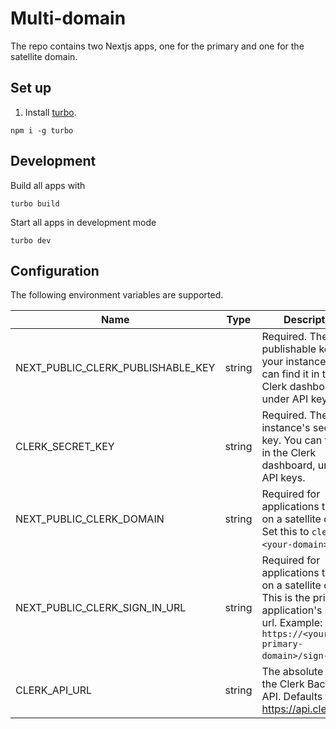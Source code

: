 # Multi-domain

The repo contains two Nextjs apps, one for the primary and one for the satellite domain.

## Set up

1. Install [turbo](https://turbo.build/).

```
npm i -g turbo
```

## Development

Build all apps with

```
turbo build
```

Start all apps in development mode

```
turbo dev
```

## Configuration

The following environment variables are supported.

Name | Type | Description
-----|------|-------------
NEXT_PUBLIC_CLERK_PUBLISHABLE_KEY | string | Required. The publishable key for your instance. You can find it in the Clerk dashboard, under API keys.
CLERK_SECRET_KEY | string | Required. The instance's secret key. You can find it in the Clerk dashboard, under API keys.
NEXT_PUBLIC_CLERK_DOMAIN | string | Required for applications that run on a satellite domain. Set this to `clerk.<your-domain>`.
NEXT_PUBLIC_CLERK_SIGN_IN_URL | string | Required for applications that run on a satellite domain. This is the primary application's sign in url. Example: `https://<your-primary-domain>/sign-in`.
CLERK_API_URL | string | The absolute URL of the Clerk Backend API. Defaults to https://api.clerk.com.
